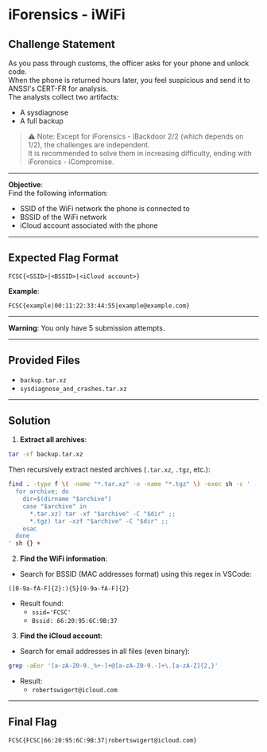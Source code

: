 # iForensics - iWiFi

## Challenge Statement

As you pass through customs, the officer asks for your phone and unlock code.  
When the phone is returned hours later, you feel suspicious and send it to ANSSI's CERT-FR for analysis.  
The analysts collect two artifacts:

- A sysdiagnose
- A full backup

> ⚠️ Note: Except for iForensics - iBackdoor 2/2 (which depends on 1/2), the challenges are independent.  
> It is recommended to solve them in increasing difficulty, ending with iForensics - iCompromise.

---

**Objective**:  
Find the following information:
- SSID of the WiFi network the phone is connected to
- BSSID of the WiFi network
- iCloud account associated with the phone

---

## Expected Flag Format

```
FCSC{<SSID>|<BSSID>|<iCloud account>}
```

**Example**:

```
FCSC{example|00:11:22:33:44:55|example@example.com}
```

---

**Warning**: You only have 5 submission attempts.

---

## Provided Files

- `backup.tar.xz`
- `sysdiagnose_and_crashes.tar.xz`

---

## Solution

1. **Extract all archives**:

```bash
tar -xf backup.tar.xz
```

Then recursively extract nested archives (`.tar.xz`, `.tgz`, etc.):

```bash
find . -type f \( -name "*.tar.xz" -o -name "*.tgz" \) -exec sh -c '
  for archive; do
    dir=$(dirname "$archive")
    case "$archive" in
      *.tar.xz) tar -xf "$archive" -C "$dir" ;;
      *.tgz) tar -xzf "$archive" -C "$dir" ;;
    esac
  done
' sh {} +
```

2. **Find the WiFi information**:
- Search for BSSID (MAC addresses format) using this regex in VSCode:

```regex
([0-9a-fA-F]{2}:){5}[0-9a-fA-F]{2}
```

- Result found:
  - `ssid='FCSC'`
  - `Bssid: 66:20:95:6C:9B:37`

3. **Find the iCloud account**:
- Search for email addresses in all files (even binary):

```bash
grep -aEor '[a-zA-Z0-9._%+-]+@[a-zA-Z0-9.-]+\.[a-zA-Z]{2,}'
```

- Result:
  - `robertswigert@icloud.com`

---

## Final Flag

```
FCSC{FCSC|66:20:95:6C:9B:37|robertswigert@icloud.com}
```
